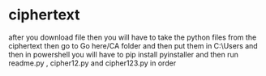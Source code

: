 # ciphertext
after you download file then you will have to take the python files from the ciphertext then go to Go here/CA folder and then put them in C:\Users and then in powershell you will have to pip install pyinstaller and then run readme.py , cipher12.py and cipher123.py in order
